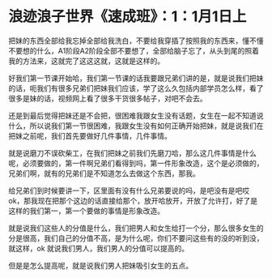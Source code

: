 # 浪迹浪子世界《速成班》：1：1月1日上

把妹的东西全部给我忘掉全部给我洗白，不要给我穿插了按照我的东西来，懂不懂不要想的什么，A1阶段A2阶段全部不要想了，全部给脑子忘了，从头到尾的照着我的方法来，这就完了这这这就，这就是这样的。

好我们第一节课开始哈，我们第一节课的话我要跟兄弟们讲的是，就是说我们把妹的话，呃我们有很多兄弟们把妹我们应该，学了这么久包括内部学员怎么样，看了很多是妹的话，视频网上看了很多干货很多帖子，对吧不会去。

还是到最后觉得把妹还是不会把，很困难我跟女生没有话题，女生在一起不知道说什么，所以说我们第一节很困难，我跟女生没有如何正确开始把妹，就是说我们在把妹之前呢，我们首先要做好几件事情，几件事情。

就是说磨刀不误砍柴工，在我们把妹之前我们先磨刀哈，那么这几件事情是什么呢，必须要做的，第一件啊兄弟们看得到吗，第一件形象改造，这个是必须做的，兄弟们啊，就有的兄弟们是不知道怎么去做这个东西，那我。

给兄弟们到时候要讲一下，区里面有没有什么兄弟要说的吗，是吧没有是吧哎ok，那我现在把那个这边的话直接给那个，放开哈放开，开放了允许打，好了是这样的我们第一，第一个要做的事情是形象改造。

就是说我们这些人的分值是什么，我们把男人和女生给打一个分，那么很多女生的分是很高，我们自己的分值不高，是为什么呢，你们不要问这些有的没的听到没，就这样，ok 就说我们男人，我们男人的分值可以提高的。

但是是怎么提高呢，就是说我们男人把妹吸引女生的五点。
